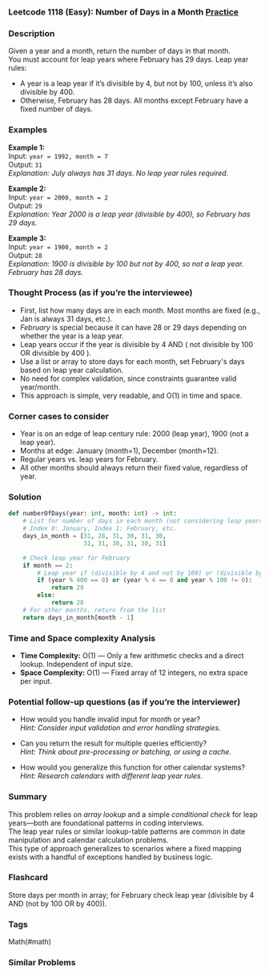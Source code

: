 ### Leetcode 1118 (Easy): Number of Days in a Month [Practice](https://leetcode.com/problems/number-of-days-in-a-month)

### Description  
Given a year and a month, return the number of days in that month.  
You must account for leap years where February has 29 days. Leap year rules:
- A year is a leap year if it’s divisible by 4, but not by 100, unless it’s also divisible by 400.
- Otherwise, February has 28 days.
All months except February have a fixed number of days.

### Examples  

**Example 1:**  
Input: `year = 1992, month = 7`  
Output: `31`  
*Explanation: July always has 31 days. No leap year rules required.*

**Example 2:**  
Input: `year = 2000, month = 2`  
Output: `29`  
*Explanation: Year 2000 is a leap year (divisible by 400), so February has 29 days.*

**Example 3:**  
Input: `year = 1900, month = 2`  
Output: `28`  
*Explanation: 1900 is divisible by 100 but not by 400, so not a leap year. February has 28 days.*

### Thought Process (as if you’re the interviewee)  
- First, list how many days are in each month. Most months are fixed (e.g., Jan is always 31 days, etc.).
- *February* is special because it can have 28 or 29 days depending on whether the year is a leap year.
- Leap years occur if the year is divisible by 4 AND ( not divisible by 100 OR divisible by 400 ).
- Use a list or array to store days for each month, set February's days based on leap year calculation.
- No need for complex validation, since constraints guarantee valid year/month.
- This approach is simple, very readable, and O(1) in time and space.

### Corner cases to consider  
- Year is on an edge of leap century rule: 2000 (leap year), 1900 (not a leap year).
- Months at edge: January (month=1), December (month=12).
- Regular years vs. leap years for February.
- All other months should always return their fixed value, regardless of year.

### Solution

```python
def numberOfDays(year: int, month: int) -> int:
    # List for number of days in each month (not considering leap years)
    # Index 0: January, Index 1: February, etc.
    days_in_month = [31, 28, 31, 30, 31, 30,
                     31, 31, 30, 31, 30, 31]

    # Check leap year for February
    if month == 2:
        # Leap year if (divisible by 4 and not by 100) or (divisible by 400)
        if (year % 400 == 0) or (year % 4 == 0 and year % 100 != 0):
            return 29
        else:
            return 28
    # For other months, return from the list
    return days_in_month[month - 1]
```

### Time and Space complexity Analysis  

- **Time Complexity:** O(1) — Only a few arithmetic checks and a direct lookup. Independent of input size.
- **Space Complexity:** O(1) — Fixed array of 12 integers, no extra space per input.

### Potential follow-up questions (as if you’re the interviewer)  

- How would you handle invalid input for month or year?  
  *Hint: Consider input validation and error handling strategies.*

- Can you return the result for multiple queries efficiently?  
  *Hint: Think about pre-processing or batching, or using a cache.*

- How would you generalize this function for other calendar systems?  
  *Hint: Research calendars with different leap year rules.*

### Summary
This problem relies on *array lookup* and a simple *conditional check* for leap years—both are foundational patterns in coding interviews.  
The leap year rules or similar lookup-table patterns are common in date manipulation and calendar calculation problems.  
This type of approach generalizes to scenarios where a fixed mapping exists with a handful of exceptions handled by business logic.


### Flashcard
Store days per month in array; for February check leap year (divisible by 4 AND (not by 100 OR by 400)).

### Tags
Math(#math)

### Similar Problems
